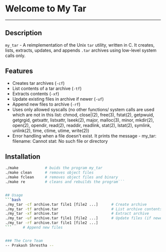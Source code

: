 # Welcome to My Tar
*******************

## Description
`my_tar` - A reimplementation of the Unix `tar` utility, written in C.
It creates, lists, extracts, updates, and appends `.tar` archives using low-level system calls only.

## Features
- Creates tar archives (`-cf`)
- List contents of a tar archive (`-tf`)
- Extracts contents (`-xf`)
- Update existing files in archive if newer (`-uf`)
- Append new files to archive (`-rf`)
- Uses only allowed syscalls (no other functions/ system calls are used which are not in this list: chmod, close|(2), free(3), fstat(2), getpwuid, getgrgid, getxattr, listxattr, lseek(2), major, malloc(3), minor, mkdir(2), open(2), opendir, read(2), readdir, readlink, stat(2), lstat(2), symlink, unlink(2), time, ctime, utime, write(2))
- Error handling when a file doesn't exist. It prints the message - my_tar: filename: Cannot stat: No such file or directory

## Installation
```bash
./make            # buids the program my_tar
./make clean      # removes object files
./make fclean     # removes object files and binary
./make re         # cleans and rebuilds the program```


## Usage
```bash
./my_tar -cf archive.tar file1 [file2 ...]      # Create archive
./my_tar -tf archive.tar                        # List archive contents
./my_tar -xf archive.tar                        # Extract archive
./my_tar -uf archive.tar file1 [file2 ...]      # Update files (if newer)
./my_tar -rf archive.tar file1 [file2 ...]
```     # Append new files


### The Core Team
-- Prakash Shrestha -- 